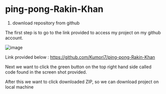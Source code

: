 # ping-pong-Rakin-Khan

1) download repository from github 

The first step is to go to the link provided to access my project on my github account.

![image](https://user-images.githubusercontent.com/73298685/193445268-9e5898f7-524a-449e-94ea-ebc322be616f.png)


Link  provided below : 
https://github.com/Kumori7/ping-pong-Rakin-Khan

Next we want to click the green button on the top right hand side called code found in the screen shot provided. 

After this we want to click downloaded ZIP, so we can download project on local machine
